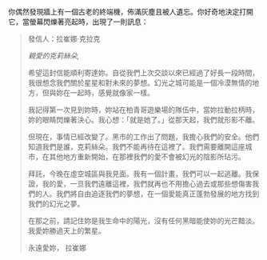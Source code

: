 你偶然發現牆上有一個古老的終端機，佈滿灰塵且被人遺忘。你好奇地決定打開它，當螢幕閃爍著亮起時，出現了一則訊息：

> 發信人：拉崔娜·克拉克
>
> _親愛的克莉絲朵,_
>
> 希望這封信能順利寄達妳。自從我們上次交談以來已經過了好長一段時間，我很想念我們關於星星和對未來的夢想。幻光之城可能是一個冷漠無情的地方，但與妳在一起時，感覺就像家一樣。
>
> 我記得第一次見到妳時，妳站在柏青哥遊樂場的隊伍中，當妳拉動拉柄時，妳的眼睛閃爍著決心。我心想：「就是她了。」從那天起，我們就形影不離。
>
> 但現在，事情已經改變了。黑市的工作出了問題，我擔心我們的安全。他們知道我們是誰，克莉絲朵。我們不能再待在這裡了。我們需要離開這座城市，在其他地方重新開始，在那裡我們的愛不會被幻光的陰影所玷污。
>
> 拜託，今晚在虛空城區與我見面。我有一個計畫，我們可以一起逃離。我保證，我的愛，一旦我們遠離這裡，我們就再也不用擔心過去或那些想傷害我們的人。我們將自由追逐我們的夢想，在一個愛能真正蓬勃發展的地方找到我們的幻光之夢。
>
> 在那之前，請記住妳是我生命中的陽光，沒有任何黑暗能使妳的光芒黯淡。我愛妳勝過天上的繁星。
>
> 永遠愛妳，
> 拉崔娜
